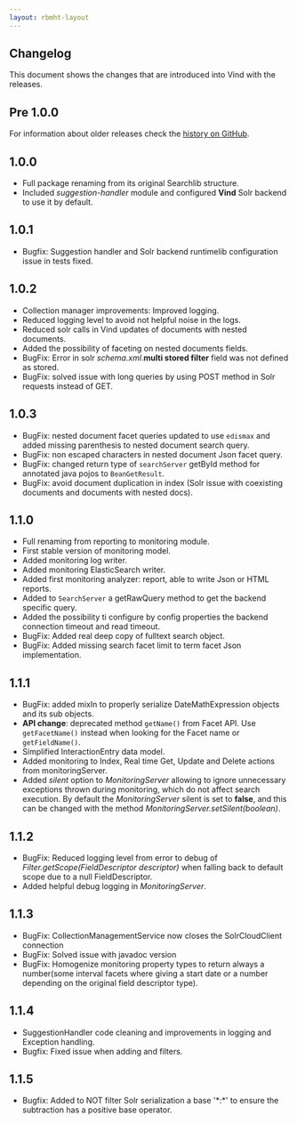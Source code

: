 ```yaml
---
layout: rbmht-layout
---
```


## Changelog

This document shows the changes that are introduced into Vind with the releases.

## Pre 1.0.0
For information about older releases check the [history on GitHub](https://github.com/RBMHTechnology/vind/commits/master).

## 1.0.0
* Full package renaming from its original Searchlib structure.
* Included _suggestion-handler_ module and configured **Vind** Solr backend to use it by default.

## 1.0.1
* Bugfix: Suggestion handler and Solr backend runtimelib configuration issue in tests fixed.

## 1.0.2
* Collection manager improvements: Improved logging.
* Reduced logging level to avoid not helpful noise in the logs.
* Reduced solr calls in Vind updates of documents with nested documents.
* Added the possibility of faceting on nested documents fields.
* BugFix: Error in solr _schema.xml_.**multi stored filter** field was not defined as stored.
* BugFix: solved issue with long queries by using POST method in Solr requests instead of GET.

## 1.0.3
* BugFix: nested document facet queries updated to use `edismax` and added missing parenthesis to nested document search query.
* BugFix: non escaped characters in nested document Json facet query.
* BugFix: changed return type of `searchServer` getById method for annotated java pojos to `BeanGetResult`.
* BugFix: avoid document duplication in index (Solr issue with coexisting documents and documents with nested docs).

## 1.1.0
* Full renaming from reporting to monitoring module.
* First stable version of monitoring model.
* Added monitoring log writer.
* Added monitoring ElasticSearch writer.
* Added first monitoring analyzer: report, able to write Json or HTML reports.
* Added to `SearchServer` a getRawQuery method to get the backend specific query.
* Added the possibility ti configure by config properties the backend connection timeout and read timeout.
* BugFix: Added real deep copy of fulltext search object.
* BugFix: Added missing search facet limit to term facet Json implementation.

## 1.1.1
* BugFix: added mixIn to properly serialize DateMathExpression objects and its sub objects.
* __API change__: deprecated method `getName()` from Facet API. Use `getFacetName()` instead when
looking for the Facet name or `getFieldName()`.
* Simplified InteractionEntry data model.
* Added monitoring to Index, Real time Get, Update and Delete actions from monitoringServer.
* Added _silent_ option to _MonitoringServer_ allowing to ignore unnecessary exceptions thrown during monitoring, which do not affect
search execution. By default the _MonitoringServer_ silent is set to **false**, and this can be changed with the method _MonitoringServer.setSilent(boolean)_.

## 1.1.2
* BugFix: Reduced logging level from error to debug of _Filter.getScope(FieldDescriptor descriptor)_ when falling back to
default scope due to a null FieldDescriptor.
* Added helpful debug logging in _MonitoringServer_.

## 1.1.3
* BugFix: CollectionManagementService now closes the SolrCloudClient connection
* BugFix: Solved issue with javadoc version
* BugFix: Homogenize monitoring property types to return always a number(some interval facets where giving a start date or a number depending on the original
   field descriptor type).

## 1.1.4
* SuggestionHandler code cleaning and improvements in logging and Exception handling.
* Bugfix: Fixed issue when adding and filters.

## 1.1.5
* Bugfix: Added to NOT filter Solr serialization a base '\*:\*' to ensure the subtraction has a positive base operator.
